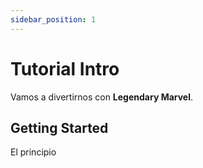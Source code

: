 ```yaml
---
sidebar_position: 1
---
```


# Tutorial Intro

Vamos a divertirnos con **Legendary Marvel**.

## Getting Started

El principio